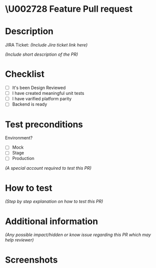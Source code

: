 # \U002728 Feature Pull request

# Description
JIRA Ticket:  _(Include Jira ticket link here)_

_(Include short description of the PR)_

# Checklist
- [ ] It's been Design Reviewed
- [ ] I have created meaningful unit tests
- [ ] I have varified platform parity
- [ ] Backend is ready

# Test preconditions
Environment?
- [ ] Mock
- [ ] Stage
- [ ] Production

_(A special account required to test this PR)_

# How to test
_(Step by step explanation on how to test this PR)_

# Additional information
_(Any possible impact/hidden or know issue regarding this PR which may help reviewer)_

# Screenshots
